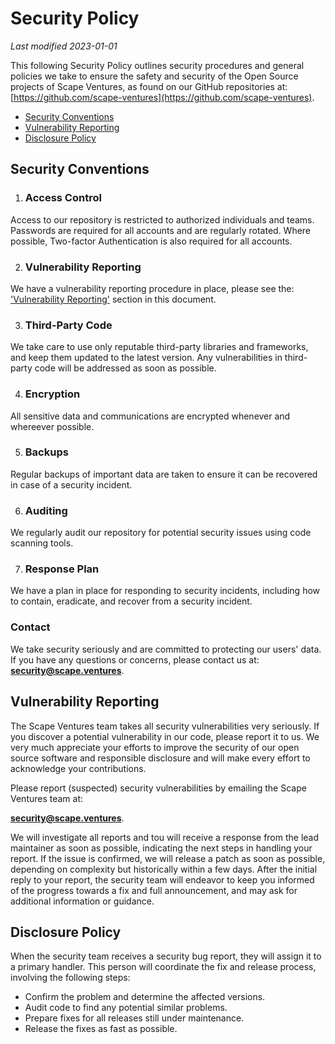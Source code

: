# Security Policy

_Last modified 2023-01-01_

This following Security Policy outlines security procedures and general policies 
we take to ensure the safety and security of the Open Source projects of 
Scape Ventures, as found on our GitHub repositories at: 
[https://github.com/scape-ventures](https://github.com/scape-ventures).

  * [Security Conventions](#security-conventions)
  * [Vulnerability Reporting](#vulnerability-reporting)
  * [Disclosure Policy](#disclosure-policy)


## Security Conventions


1. ### Access Control
Access to our repository is restricted to authorized individuals and teams. 
Passwords are required for all accounts and are regularly rotated. 
Where possible, Two-factor Authentication is also required for all accounts.

2. ### Vulnerability Reporting
We have a vulnerability reporting procedure in place, please see the: 
['Vulnerability Reporting'](#vulnerability-reporting) section in this document.

3. ### Third-Party Code
We take care to use only reputable third-party libraries and frameworks, 
and keep them updated to the latest version. Any vulnerabilities in 
third-party code will be addressed as soon as possible.

4. ### Encryption
All sensitive data and communications are encrypted whenever and whereever 
possible.

5. ### Backups
Regular backups of important data are taken to ensure it can be recovered in 
case of a security incident.

6. ### Auditing
We regularly audit our repository for potential security issues using code 
scanning tools.

7. ### Response Plan
We have a plan in place for responding to security incidents, including how 
to contain, eradicate, and recover from a security incident.

### Contact
We take security seriously and are committed to protecting our users' data. 
If you have any questions or concerns, please contact us at:
**[security@scape.ventures](mailto:security@scape.ventures)**.




## Vulnerability Reporting

The Scape Ventures team takes all security vulnerabilities very seriously. 
If you discover a potential vulnerability in our code, please report it to us. 
We very much appreciate your efforts to improve the security of our open source 
software and responsible disclosure and will make every effort to acknowledge 
your contributions. 

Please report (suspected) security vulnerabilities by emailing the 
Scape Ventures team at:

**[security@scape.ventures](mailto:security@scape.ventures)**. 


We will investigate all reports and tou will receive a response from the lead 
maintainer as soon as possible, indicating the next steps in handling your report.
If the issue is confirmed, we will release a patch as soon as possible, 
depending on complexity but historically within a few days.
After the initial reply to your report, the security team will endeavor 
to keep you informed of the progress towards a fix and full announcement, 
and may ask for additional information or guidance.


## Disclosure Policy

When the security team receives a security bug report, they will assign it
to a primary handler. This person will coordinate the fix and release
process, involving the following steps:

  * Confirm the problem and determine the affected versions.
  * Audit code to find any potential similar problems.
  * Prepare fixes for all releases still under maintenance.
  * Release the fixes as fast as possible.


